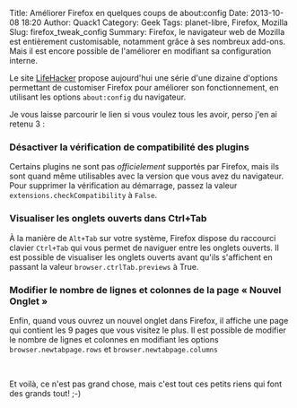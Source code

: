 Title: Améliorer Firefox en quelques coups de about:config
Date: 2013-10-08 18:20
Author: Quack1
Category: Geek
Tags: planet-libre, Firefox, Mozilla
Slug: firefox_tweak_config
Summary: Firefox, le navigateur web de Mozilla est entièrement customisable, notamment grâce à ses nombreux add-ons. Mais il est encore possible de l'améliorer en modifiant sa configuration interne.

Le site [LifeHacker](http://lifehacker.com/the-best-about-config-tweaks-that-make-firefox-better-1442137111) propose aujourd'hui une série d'une dizaine d'options permettant de customiser Firefox pour améliorer son fonctionnement, en utilisant les options `about:config` du navigateur.

Je vous laisse parcourir le lien si vous voulez tous les avoir, perso j'en ai retenu 3 :

### Désactiver la vérification de compatibilité des plugins

Certains plugins ne sont pas _officielement_ supportés par Firefox, mais ils sont quand même utilisables avec la version que vous avez du navigateur. Pour supprimer la vérification au démarrage, passez la valeur `extensions.checkCompatibility` à `False`.

### Visualiser les onglets ouverts dans Ctrl+Tab

À la manière de `Alt+Tab` sur votre système, Firefox dispose du raccourci clavier `Ctrl+Tab` qui vous permet de naviguer entre les onglets ouverts. Il est possible de visualiser les onglets ouverts avant qu'ils s'affichent en passant la valeur `browser.ctrlTab.previews` à True.

### Modifier le nombre de lignes et colonnes de la page « Nouvel Onglet »

Enfin, quand vous ouvrez un nouvel onglet dans Firefox, il affiche une page qui contient les 9 pages que vous visitez le plus. Il est possible de modifier le nombre de lignes et colonnes en modifiant les options `browser.newtabpage.rows` et `browser.newtabpage.columns`

&nbsp;

Et voilà, ce n'est pas grand chose, mais c'est tout ces petits riens qui font des grands tout! ;-)